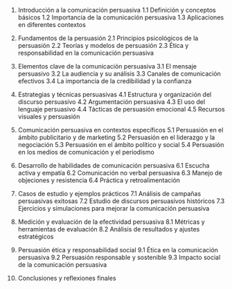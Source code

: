 1. Introducción a la comunicación persuasiva
   1.1 Definición y conceptos básicos
   1.2 Importancia de la comunicación persuasiva
   1.3 Aplicaciones en diferentes contextos

2. Fundamentos de la persuasión
   2.1 Principios psicológicos de la persuasión
   2.2 Teorías y modelos de persuasión
   2.3 Ética y responsabilidad en la comunicación persuasiva

3. Elementos clave de la comunicación persuasiva
   3.1 El mensaje persuasivo
   3.2 La audiencia y su análisis
   3.3 Canales de comunicación efectivos
   3.4 La importancia de la credibilidad y la confianza

4. Estrategias y técnicas persuasivas
   4.1 Estructura y organización del discurso persuasivo
   4.2 Argumentación persuasiva
   4.3 El uso del lenguaje persuasivo
   4.4 Tácticas de persuasión emocional
   4.5 Recursos visuales y persuasión

5. Comunicación persuasiva en contextos específicos
   5.1 Persuasión en el ámbito publicitario y de marketing
   5.2 Persuasión en el liderazgo y la negociación
   5.3 Persuasión en el ámbito político y social
   5.4 Persuasión en los medios de comunicación y el periodismo

6. Desarrollo de habilidades de comunicación persuasiva
   6.1 Escucha activa y empatía
   6.2 Comunicación no verbal persuasiva
   6.3 Manejo de objeciones y resistencia
   6.4 Práctica y retroalimentación

7. Casos de estudio y ejemplos prácticos
   7.1 Análisis de campañas persuasivas exitosas
   7.2 Estudio de discursos persuasivos históricos
   7.3 Ejercicios y simulaciones para mejorar la comunicación persuasiva

8. Medición y evaluación de la efectividad persuasiva
   8.1 Métricas y herramientas de evaluación
   8.2 Análisis de resultados y ajustes estratégicos

9. Persuasión ética y responsabilidad social
   9.1 Ética en la comunicación persuasiva
   9.2 Persuasión responsable y sostenible
   9.3 Impacto social de la comunicación persuasiva

10. Conclusiones y reflexiones finales
